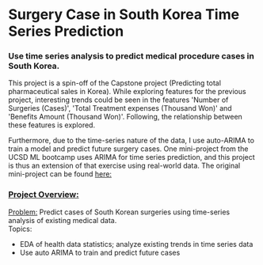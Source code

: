 # Surgery Case in South Korea Time Series Prediction
### Use time series analysis to predict medical procedure cases in South Korea.

This project is a spin-off of the Capstone project (Predicting total pharmaceutical sales in Korea). While exploring features for the previous project, interesting trends could be seen in the features 'Number of Surgeries (Cases)', 'Total Treatment expenses (Thousand Won)' and 'Benefits Amount (Thousand Won)'. Following, the relationship between these features is explored.

Furthermore, due to the time-series nature of the data, I use auto-ARIMA to train a model and predict future surgery cases. One mini-project from the UCSD ML bootcamp uses ARIMA for time series prediction, and this project is thus an extension of that exercise using real-world data. The original mini-project can be found [here:](https://github.com/kevinjin21/mec-mini-projects/tree/master/mec-18.5.1-time-series-analysis-mini-project) 

### [Project Overview:](https://github.com/kevinjin21/SpringboardProjects/tree/main/Health%20Data%20Mini-Project)
<u>Problem:</u> Predict cases of South Korean surgeries using time-series analysis of existing medical data.
<br>Topics:
* EDA of health data statistics; analyze existing trends in time series data
* Use auto ARIMA to train and predict future cases